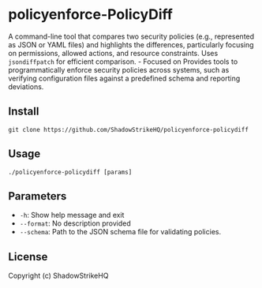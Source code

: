 # policyenforce-PolicyDiff
A command-line tool that compares two security policies (e.g., represented as JSON or YAML files) and highlights the differences, particularly focusing on permissions, allowed actions, and resource constraints.  Uses `jsondiffpatch` for efficient comparison. - Focused on Provides tools to programmatically enforce security policies across systems, such as verifying configuration files against a predefined schema and reporting deviations.

## Install
`git clone https://github.com/ShadowStrikeHQ/policyenforce-policydiff`

## Usage
`./policyenforce-policydiff [params]`

## Parameters
- `-h`: Show help message and exit
- `--format`: No description provided
- `--schema`: Path to the JSON schema file for validating policies.

## License
Copyright (c) ShadowStrikeHQ
